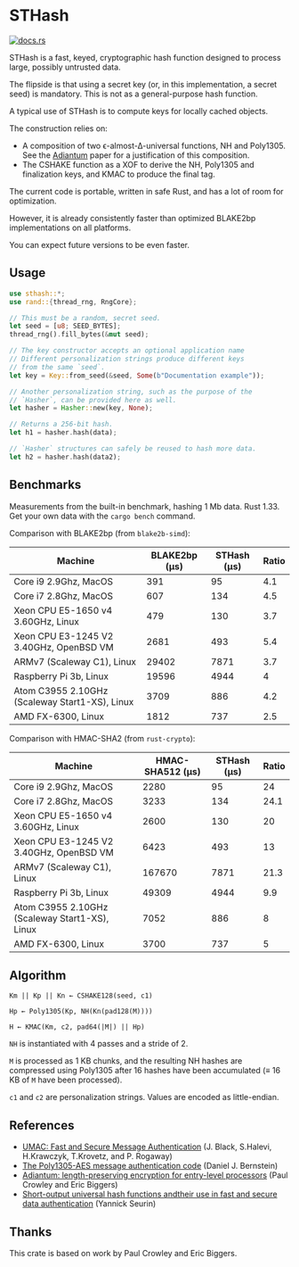 # STHash

[![docs.rs](https://docs.rs/sthash/badge.svg)](https://docs.rs/sthash)

STHash is a fast, keyed, cryptographic hash function designed to process large, possibly untrusted data.

The flipside is that using a secret key (or, in this implementation, a secret seed) is mandatory. This is not as a general-purpose hash function.

A typical use of STHash is to compute keys for locally cached objects.

The construction relies on:

- A composition of two ϵ-almost-∆-universal functions, NH and Poly1305. See the [Adiantum](https://tosc.iacr.org/index.php/ToSC/article/view/7360/6530) paper for a justification of this composition.
- The CSHAKE function as a XOF to derive the NH, Poly1305 and finalization keys, and KMAC to produce the final tag.

The current code is portable, written in safe Rust, and has a lot of room for optimization.

However, it is already consistently faster than optimized BLAKE2bp implementations on all platforms.

You can expect future versions to be even faster.

## Usage

```rust
use sthash::*;
use rand::{thread_rng, RngCore};

// This must be a random, secret seed.
let seed = [u8; SEED_BYTES];
thread_rng().fill_bytes(&mut seed);

// The key constructor accepts an optional application name
// Different personalization strings produce different keys
// from the same `seed`.
let key = Key::from_seed(&seed, Some(b"Documentation example"));

// Another personalization string, such as the purpose of the
// `Hasher`, can be provided here as well.
let hasher = Hasher::new(key, None);

// Returns a 256-bit hash.
let h1 = hasher.hash(data);

// `Hasher` structures can safely be reused to hash more data.
let h2 = hasher.hash(data2);
```

## Benchmarks

Measurements from the built-in benchmark, hashing 1 Mb data. Rust 1.33.
Get your own data with the `cargo bench` command.

Comparison with BLAKE2bp (from `blake2b-simd`):

| Machine                                        | BLAKE2bp (μs) | STHash (μs) | Ratio |
| ---------------------------------------------- | ------------- | ----------- | ----- |
| Core i9 2.9Ghz, MacOS                          | 391           | 95          | 4.1   |
| Core i7 2.8Ghz, MacOS                          | 607           | 134         | 4.5   |
| Xeon CPU E5-1650 v4 3.60GHz, Linux             | 479           | 130         | 3.7   |
| Xeon CPU E3-1245 V2 3.40GHz, OpenBSD VM        | 2681          | 493         | 5.4   |
| ARMv7 (Scaleway C1), Linux                     | 29402         | 7871        | 3.7   |
| Raspberry Pi 3b, Linux                         | 19596         | 4944        | 4     |
| Atom C3955 2.10GHz (Scaleway Start1-XS), Linux | 3709          | 886         | 4.2   |
| AMD FX-6300, Linux                             | 1812          | 737         | 2.5   |

Comparison with HMAC-SHA2 (from `rust-crypto`):

| Machine                                        | HMAC-SHA512 (μs) | STHash (μs) | Ratio |
| ---------------------------------------------- | ---------------- | ----------- | ----- |
| Core i9 2.9Ghz, MacOS                          | 2280             | 95          | 24    |
| Core i7 2.8Ghz, MacOS                          | 3233             | 134         | 24.1  |
| Xeon CPU E5-1650 v4 3.60GHz, Linux             | 2600             | 130         | 20    |
| Xeon CPU E3-1245 V2 3.40GHz, OpenBSD VM        | 6423             | 493         | 13    |
| ARMv7 (Scaleway C1), Linux                     | 167670           | 7871        | 21.3  |
| Raspberry Pi 3b, Linux                         | 49309            | 4944        | 9.9   |
| Atom C3955 2.10GHz (Scaleway Start1-XS), Linux | 7052             | 886         | 8     |
| AMD FX-6300, Linux                             | 3700             | 737         | 5     |

## Algorithm

```text
Km || Kp || Kn ← CSHAKE128(seed, c1)

Hp ← Poly1305(Kp, NH(Kn(pad128(M))))

H ← KMAC(Km, c2, pad64(|M|) || Hp)
```

`NH` is instantiated with 4 passes and a stride of 2.

`M` is processed as 1 KB chunks, and the resulting NH hashes are compressed using Poly1305 after 16 hashes have been accumulated (≡ 16 KB of `M` have been processed).

`c1` and `c2` are personalization strings. Values are encoded as little-endian.

## References

- [UMAC: Fast and Secure Message Authentication](https://fastcrypto.org/umac/umac_proc.pdf) (J. Black, S.Halevi, H.Krawczyk, T.Krovetz, and P. Rogaway)
- [The Poly1305-AES message authentication code](https://cr.yp.to/mac/poly1305-20050329.pdf) (Daniel J. Bernstein)
- [Adiantum: length-preserving encryption for entry-level processors](https://tosc.iacr.org/index.php/ToSC/article/view/7360/6530) (Paul Crowley and Eric Biggers)
- [Short-output universal hash functions andtheir use in fast and secure data authentication](https://eprint.iacr.org/2011/116.pdf) (Yannick Seurin)

## Thanks

This crate is based on work by Paul Crowley and Eric Biggers.